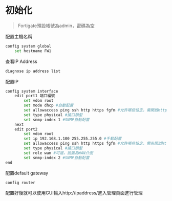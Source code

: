 # 初始化 #

>Fortigate預設帳號為admin，密碼為空

配置主機名稱

```bash
config system global 
    set hostname FW1
```

查看IP Address 

```bash
diagnose ip address list 
```

配置IP

```bash
config system interface 
    edit port1 端口編號
        set vdom root 
        set mode dhcp #自動配置
        set allowaccess ping ssh http https fgfm #允許哪些協定，需開啟http才可進入web管理介面
        set type physical #接口類型
        set snmp-index 1 #SNMP自動配置
    next
    edit port2 
        set vdom root 
        set ip 192.168.1.100 255.255.255.0 #手動配置
        set allowaccess ping ssh http https fgfm #允許哪些協定，需先開啟http才可進入web管理介面
        set type physical #接口類型
        set role wan #可選，設置為WAN介面
        set snmp-index 2 #SNMP自動配置
end 
```

配置default gateway 

```bash
config router 
```
配置好後就可以使用GUI輸入http://ipaddress/進入管理頁面進行管理
